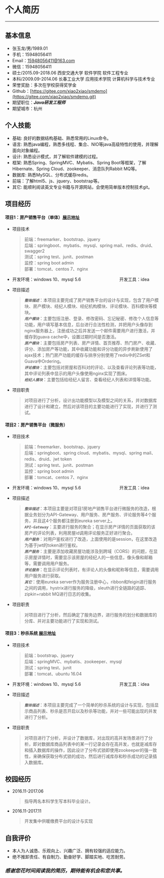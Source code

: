 # 个人简历 #

----------

## 基本信息 ##

- 张玉龙/男/1989.01 
- 手机：15948056411
- Email：15948056411@163.com
- 微信：15948056411
- 硕士/2015.09-2018.06 西安交通大学 软件学院     软件工程专业
- 本科/2009.09-2014.06 长春工业大学 应用技术学院 计算机科学与技术专业
- 荣誉奖励：多次在学校获得奖学金
- Github：[https://gitee.com/xiao2xiao/smdemo](https://gitee.com/xiao2xiao/smdemo.git)
- 期望职位：**_Java研发工程师_**
- 期望城市：杭州

## 个人技能 ##

- 基础: 良好的数据结构基础、熟悉常用的Linux命令。
- 语言: 熟悉java编程，熟悉多线程、集合、NIO等java高级特性的使用，并理解面向对象编程。
- 设计: 熟悉设计模式，并了解软件建模的过程。
- 框架: 熟悉Spring、SpringMVC、Mybatis、Spring Boot等框架，了解Hibernate、Spring Cloud、zookeeper、消息队列Rabbit MQ等。
- 数据库: 熟悉MySQL、分布式缓存redis。
- 前端：了解html5、js、jquery、bootstrap等。
- 其它: 能顺利阅读英文专业书籍与开源网站，会使用简单版本控制技术git。

## 项目经历 ##

#### 项目1：房产销售平台（单体）[展示地址](https://github.com/xiao2xiao/repo_0100/blob/master/pro_presentation/house.pdf)   ####

- 项目技术
	> 前端：freemarker、bootstrap、jquery  
	> 后端：springboot、mybatis、mysql、spring mail、redis、druid、swagger2  
	> 测试：spring test、junit、postman    
	> 监控：spring boot admin    
	> 部署：tomcat、centos 7、nginx    

- 开发环境：windows 10、mysql 5.6 &nbsp;&nbsp;&nbsp;&nbsp;&nbsp;&nbsp;&nbsp;&nbsp;&nbsp;&nbsp;&nbsp;&nbsp;&nbsp;&nbsp;&nbsp;&nbsp;&nbsp;&nbsp;&nbsp;&nbsp;&nbsp;&nbsp;&nbsp;&nbsp;&nbsp;&nbsp;&nbsp;&nbsp;&nbsp;&nbsp; 开发工具：idea 
   
- 项目描述
	> **_`整体描述`_**：本项目主要完成了房产销售平台的设计与实现，包含了用户模块、房产模块、经纪人模块、经纪机构模块、评论模块、百科模块等模块。       
	> **_`用户模块`_**：主要包括注册、登录、修改密码、忘记秘密、修改个人信息等功能，用户填写基本信息，后台进行合法性检测，并把用户头像存到nginx服务器上，注册成功之后并发送一个邮件需要用户进行激活，并缓存到guava cache中，设置过期时间是否激活。       
	> **_`房产模块`_**：主要包括房产列表、房产详情、首页推荐、热门房产、收藏、评分、添加房产等功能，其中收藏功能和评分功能的异步刷新使用了ajax技术；热门房产功能的缓存与排序分别使用了redis中的ZSet和Guava中Ordering。        
	> **_`评论模块`_**：主要包括对房屋和百科对的评论、以及查看评论列表等功能，其中评论列表中显示的用户头像使用nginx实现了图床。     
	> **_`经纪人模块`_**：主要包括给经纪人留言、查看经纪人列表和详情等功能。     
   
- 项目职责
	> 对项目进行了分析，设计出功能模型以及模型之间的关系，并对数据库进行了设计和建立，然后对该项目的主要功能进行了实现，并进行了测试。

#### 项目2：房产销售平台（微服务） ####

- 项目技术
	> 前端：freemarker、bootstrap、jquery  
	> 后端：springboot、spring cloud、mybatis、mysql、spring mail、redis、druid、jwt token  
	> 测试：spring test、junit、postman    
	> 监控：spring boot admin  
    > 部署：tomcat、centos 7、nginx   

- 开发环境：windows 10、mysql 5.6 &nbsp;&nbsp;&nbsp;&nbsp;&nbsp;&nbsp;&nbsp;&nbsp;&nbsp;&nbsp;&nbsp;&nbsp;&nbsp;&nbsp;&nbsp;&nbsp;&nbsp;&nbsp;&nbsp;&nbsp;&nbsp;&nbsp;&nbsp;&nbsp;&nbsp;&nbsp;&nbsp;&nbsp;&nbsp;&nbsp; 开发工具：idea     
  
- 项目描述
	> **_`整体描述`_**：本项目主要是对项目1房地产销售平台进行微服务的改造，根据业务划分为API-Gateway、用户服务、房产服务、评论服务等4个服务，并且这4个服务都注册到eureka server上。  
	> **_`API-Gateway`_**：主要进行服务的聚合；在显示房产详情的页面获取的该房产的评论列表，利用房屋id调用评论服务正好进行聚合。        
	> **_`用户服务`_**：对用户鉴权进行了改造，上面使用的是session，在这里改造为基于jwt的token进行鉴权。   
	> **_`房产服务`_**：主要是添加收藏房屋功能涉及到跨域（CORS）的问题，在显示房屋详情时，需要显示该房屋的经纪人的一些信息，像头像和邮箱等，需要调用用户服务。  
	> **_`评论服务`_**：在显示评论列表时，有评论人的头像和昵称等信息，需要调用用户服务进行获取。  
	> **_`其它`_**：使用eureka server作为服务注册中心，ribbon和feigin进行服务之间的调用，hystrix进行服务的降级，sleuth进行全链路的追踪、zipkin+rabbit MQ进行日志的收集。
   
- 项目职责
	> 对项目进行了分析，然后确定了服务边界，进行服务的划分和数据库的分库、并对主要功能进行了实现和测试。

#### 项目3：秒杀系统 [展示地址](https://github.com/xiao2xiao/repo_0100/blob/master/pro_presentation/seckill.pdf) ####

- 项目技术
	> 前端：bootstrap、jquery  
	> 后端：springMVC、mybatis、zookeeper、mysql  
	> 测试：spring test、junit   
	> 部署：tomcat、ubuntu 16.04   
   
- 开发环境：windows 10、mysql 5.6 &nbsp;&nbsp;&nbsp;&nbsp;&nbsp;&nbsp;&nbsp;&nbsp;&nbsp;&nbsp;&nbsp;&nbsp;&nbsp;&nbsp;&nbsp;&nbsp;&nbsp;&nbsp;&nbsp;&nbsp;&nbsp;&nbsp;&nbsp;&nbsp;&nbsp;&nbsp;&nbsp;&nbsp;&nbsp;&nbsp; 开发工具：idea    

- 项目描述
	> **_`整体描述`_**：本项目主要完成了一个简单的秒杀系统的设计与实现，包括显示商品列表、秒杀是否开启以及秒杀等功能，并对一些可能出现的并发进行了分析。    

- 项目职责
	> 对项目进行了分析，并设计了数据库，对出现的高并发场景进行了分析，即对数据库商品列表中的某一行记录会存在高并发，也就是减库存和插入数据库的操作，因此设计了分布式锁即使用zookeeper的强一致性，来确保获取分布式锁的成功，然后进行减库存和秒杀成功的记录插入数据库。

## 校园经历 ##

- 2016.11-2017.06
	> 指导两名本科学生写本科毕业设计。  
- 2016.11-2017.11
	> 开发集中供暖缴费平台的设计与实现 

## 自我评价 ##

- 本人为人诚恳、乐观向上、兴趣广泛、拥有较强的适应能力。
- 绝不推卸责任、有自制力、勤奋好学、脚踏实地、吃苦耐劳。

### *感谢您花时间阅读我的简历，期待能有机会和您共事。* ###
